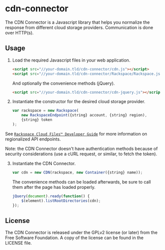 cdn-connector
=============

The CDN Connector is a Javascript library that helps you normalize the response
from different cloud storage providers. Communication is done over HTTP(s).

Usage
-----

1. Load the required Javascript files in your web application.

    ``` html
    <script src="//your-domain.tld/cdn-connector/cdn.js"></script>
    <script src="//your-domain.tld/cdn-connector/Rackspace/Rackspace.js"></script>
    ```

    And optionally the convenience methods (jQuery).

    ``` html
    <script src="//your-domain.tld/cdn-connector/cdn-jquery.js"></script>
    ```


2. Instantiate the constructor for the desired cloud storage provider.

    ``` js
    var rackspace = new Rackspace(
        new RackspaceEndpoint({string} account, {string} region),
        {string} token
    );
    ```

See [`Rackspace Cloud Files™ Developer Guide`](http://docs.rackspace.com/files/api/v1/cf-devguide/content/Service-Access-Endpoints-d1e003.html)
for more information on regionalized API endpoints.

Note: the CDN Connector doesn't have authentication methods because of security
considerations (use a cURL request, or similar, to fetch the token).


3. Instantiate the CDN Connector.

    ``` js
    var cdn = new CDN(rackspace, new Container({string} name));
    ```

    The convenience methods can be loaded afterwards, be sure to call them after
    the page has loaded properly.

    ``` js
    jQuery(document).ready(function() {
        $(element).listRootDirectories(cdn);
    });
    ```


License
-------

The CDN Connector is released under the GPLv2 license (or later) from the Free
Software Foundation. A copy of the license can be found in the LICENSE file.
